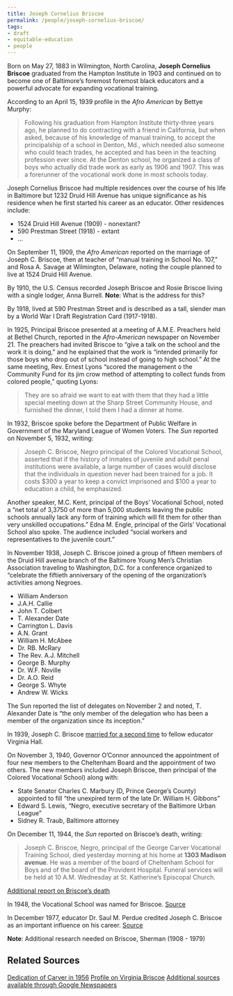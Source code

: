 ```yaml
---
title: Joseph Cornelius Briscoe
permalink: /people/joseph-cornelius-briscoe/
tags:
- draft
- equitable-education
- people
---
```


Born on May 27, 1883 in Wilmington, North Carolina, **Joseph Cornelius Briscoe** graduated from the Hampton Institute in 1903 and continued on to become one of Baltimore’s foremost foremost black educators and a powerful advocate for expanding vocational training.

According to an April 15, 1939 profile in the _Afro American_ by Bettye Murphy:

> Following his graduation from Hampton Institute thirty-three years ago, he planned to do contracting with a friend in California, but when asked, because of his knowledge of manual training, to accept the principalship of a school in Denton, Md., which needed also someone who could teach trades, he accepted and has been in the teaching profession ever since.
> At the Denton school, he organized a class of boys who actually did trade work as early as 1906 and 1907. This was a forerunner of the vocational work done in most schools today.

Joseph Cornelius Briscoe had multiple residences over the course of his life in Baltimore but 1232 Druid Hill Avenue has unique significance as his residence when he first started his career as an educator. Other residences include:

- 1524 Druid Hill Avenue (1909) - nonextant?
- 590 Prestman Street (1918) - extant
- …

On September 11, 1909, the _Afro American_ reported on the marriage of Joseph C. Briscoe, then at teacher of “manual training in School No. 107,” and Rosa A. Savage at Wilmington, Delaware, noting the couple planned to live at 1524 Druid Hill Avenue.

By 1910, the U.S. Census recorded Joseph Briscoe and Rosie Briscoe living with a single lodger, Anna Burrell. **Note**: What is the address for this?

By 1918, lived at 590 Prestman Street and is described as a tall, slender man by a World War I Draft Registration Card (1917-1918).

In 1925, Principal Briscoe presented at a meeting of A.M.E. Preachers held at Bethel Church, reported in the _Afro-American_ newspaper on November 21. The preachers had invited Briscoe to “give a talk on the school and the work it is doing,” and he explained that the work is “intended primarily for those boys who drop out of school instead of going to high school.” At the same meeting, Rev. Ernest Lyons “scored the management o the Community Fund for its jim crow method of attempting to collect funds from colored people,” quoting Lyons:

> They are so afraid we want to eat with them that they had a little special meeting down at the Sharp Street Community House, and furnished the dinner, I told them I had a dinner at home.

In 1932, Briscoe spoke before the Department of Public Welfare in Government of the Maryland League of Women Voters. The _Sun_ reported on November 5, 1932, writing:

> Joseph C. Briscoe, Negro principal of the Colored Vocational School, asserted that if the history of inmates of juvenile and adult penal institutions were available, a large number of cases would disclose that the individuals in question never had been trained for a job. It costs $300 a year to keep a convict imprisoned and $100 a year to education a child, he emphasized.

Another speaker, M.C. Kent, principal of the Boys’ Vocational School, noted a “net total of 3,3750 of more than 5,000 students leaving the public schools annually lack any form of training which will fit them for other than very unskilled occupations.” Edna M. Engle, principal of the Girls’ Vocational School also spoke. The audience included “social workers and representatives to the juvenile court.”

In November 1938, Joseph C. Briscoe joined a group of fifteen members of the Druid Hill avenue branch of the Baltimore Young Men’s Christian Association traveling to Washington, D.C. for a conference organized to “celebrate the fiftieth anniversary of the opening of the organization’s activities among Negroes.

- William Anderson
- J.A.H. Callie
- John T. Colbert
- T. Alexander Date
- Carrington L. Davis
- A.N. Grant
- William H. McAbee
- Dr. RB. McRary
- The Rev. A.J. Mitchell
- George B. Murphy
- Dr. W.F. Noville
- Dr. A.O. Reid
- George S. Whyte
- Andrew W. Wicks

The Sun reported the list of delegates on November 2 and noted, T. Alexander Date is “the only member of the delegation who has been a member of the organization since its inception.”

In 1939, Joseph C. Briscoe [married for a second time](https://news.google.com/newspapers?nid=2211&dat=19390819&id=3E9AAAAAIBAJ&sjid=RgMGAAAAIBAJ&pg=1855,301240&hl=en) to fellow educator Virginia Hall.

On November 3, 1940, Governor O’Connor announced the appointment of four new members to the Cheltenham Board and the appointment of two others. The new members included Joseph Briscoe, then principal of the Colored Vocational School) along with:

- State Senator Charles C. Marbury (D, Prince George’s County) appointed to fill “the unexpired term of the late Dr. William H. Gibbons”
- Edward S. Lewis, “Negro, executive secretary of the Baltimore Urban League”
- Sidney R. Traub, Baltimore attorney

On December 11, 1944, the _Sun_ reported on Briscoe’s death, writing:

> Joseph C. Briscoe, Negro, principal of the George Carver Vocational Training School, died yesterday morning at his home at **1303 Madison avenue**.
> He was a member of the board of Cheltenham School for Boys and of the board of the Provident Hospital.
> Funeral services will be held at 10 A.M. Wednesday at St. Katherine’s Episcopal Church.

[Additional report on Briscoe’s death](https://news.google.com/newspapers?nid=2205&dat=19441212&id=OKolAAAAIBAJ&sjid=sPQFAAAAIBAJ&pg=2590,4485995&hl=en)

In 1948, the Vocational School was named for Briscoe. [Source](https://news.google.com/newspapers?nid=1532&dat=19450210&id=XqljAAAAIBAJ&sjid=XysMAAAAIBAJ&pg=4132,15436649&hl=en)

In December 1977, educator Dr. Saul M. Perdue credited Joseph C. Briscoe as an important influence on his career. [Source](https://news.google.com/newspapers?nid=2205&dat=19771206&id=YsQlAAAAIBAJ&sjid=SvUFAAAAIBAJ&pg=1293,3217847&hl=en)

**Note**: Additional research needed on Briscoe, Sherman (1908 - 1979)

## Related Sources

[Dedication of Carver in 1956](https://news.google.com/newspapers?nid=2205&dat=19560207&id=BuclAAAAIBAJ&sjid=cfUFAAAAIBAJ&pg=670,4135453&hl=en)
[Profile on Virginia Briscoe](https://news.google.com/newspapers?nid=2211&dat=19430102&id=mBAmAAAAIBAJ&sjid=rv0FAAAAIBAJ&pg=6115,5081344&hl=en)
[Additional sources available through Google Newspapers](https://www.google.com/search?q=joseph%20briscoe%20baltimore%20site:news.google.com/newspapers&source=newspapers&gws_rd=ssl)
